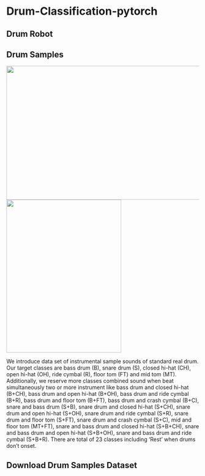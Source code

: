 # Drum-Classification-pytorch
## Drum Robot

## Drum Samples
<img src=https://user-images.githubusercontent.com/19663575/121455748-f7f74700-c9df-11eb-9e77-37af6dabf36a.png width="650" height="350"> <img src="https://user-images.githubusercontent.com/19663575/121453826-be710c80-c9dc-11eb-8b56-4ad95ee738db.JPG" width="300" height="400">

We introduce data set of instrumental sample sounds of standard real drum.  Our target classes are bass drum (B), snare drum (S), closed hi-hat (CH), open hi-hat (OH), ride cymbal (R), floor tom (FT) and mid tom (MT). Additionally, we reserve more classes combined sound when beat simultaneously two or more instrument like bass drum and closed hi-hat (B+CH), bass drum and open hi-hat (B+OH), bass drum and ride cymbal (B+R), bass drum and floor tom (B+FT), bass drum and crash cymbal (B+C), snare and bass drum (S+B), snare drum and closed hi-hat (S+CH), snare drum and open hi-hat (S+OH), snare drum and ride cymbal (S+R), snare drum and floor tom (S+FT), snare drum and crash cymbal (S+C), mid and floor tom (MT+FT), snare and bass drum and closed hi-hat (S+B+CH), snare and bass drum and open hi-hat (S+B+OH), snare and bass drum and ride cymbal (S+B+R). There are total of 23 classes including ‘Rest’ when drums don’t onset. 

## Download Drum Samples Dataset
